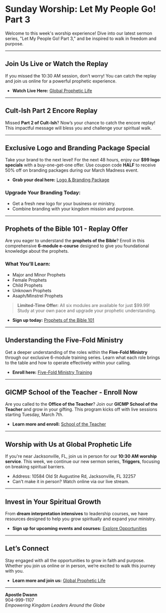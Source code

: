 # Sunday Worship: Let My People Go! Part 3

Welcome to this week's worship experience! Dive into our latest sermon series, "Let My People Go! Part 3," and be inspired to walk in freedom and purpose.

---

## Join Us Live or Watch the Replay

If you missed the 10:30 AM session, don’t worry! You can catch the replay and join us online for a powerful prophetic experience.

- **Watch Live Here:** [Global Prophetic Life](https://bit.ly/LEadPages)

---

## Cult-Ish Part 2 Encore Replay

Missed **Part 2 of Cult-Ish**? Now’s your chance to catch the encore replay! This impactful message will bless you and challenge your spiritual walk.

---

## Exclusive Logo and Branding Package Special

Take your brand to the next level! For the next 48 hours, enjoy our **$99 logo specials** with a buy-one-get-one offer. Use coupon code **HALF** to receive 50% off on branding packages during our March Madness event.

- **Grab your deal here:** [Logo & Branding Package](https://bit.ly/LEadPages)

### Upgrade Your Branding Today:
- Get a fresh new logo for your business or ministry.
- Combine branding with your kingdom mission and purpose.

---

## Prophets of the Bible 101 - Replay Offer

Are you eager to understand the **prophets of the Bible**? Enroll in this comprehensive **6-module e-course** designed to give you foundational knowledge about the prophets.

### What You’ll Learn:
- Major and Minor Prophets
- Female Prophets
- Child Prophets
- Unknown Prophets
- Asaph/Minstrel Prophets

> **Limited-Time Offer:** All six modules are available for just $99.99! Study at your own pace and upgrade your prophetic understanding.

- **Sign up today:** [Prophets of the Bible 101](https://bit.ly/LEadPages)

---

## Understanding the Five-Fold Ministry

Get a deeper understanding of the roles within the **Five-Fold Ministry** through our exclusive 6-module training series. Learn what each role brings to the table and how to operate effectively within your calling.

- **Enroll here:** [Five-Fold Ministry Training](https://bit.ly/LEadPages)

---

## GICMP School of the Teacher - Enroll Now

Are you called to the **Office of the Teacher**? Join our **GICMP School of the Teacher** and grow in your gifting. This program kicks off with live sessions starting Tuesday, March 7th.

- **Learn more and enroll:** [School of the Teacher](https://bit.ly/LEadPages)

---

## Worship with Us at Global Prophetic Life

If you're near Jacksonville, FL, join us in person for our **10:30 AM worship service**. This week, we continue our new sermon series, **Triggers**, focusing on breaking spiritual barriers.

- Address: 10584 Old St Augustine Rd, Jacksonville, FL 32257
- Can't make it in person? Watch online via our live stream.

---

## Invest in Your Spiritual Growth

From **dream interpretation intensives** to leadership courses, we have resources designed to help you grow spiritually and expand your ministry.

- **Sign up for upcoming events and courses:** [Explore Opportunities](https://bit.ly/LEadPages)

---

## Let’s Connect

Stay engaged with all the opportunities to grow in faith and purpose. Whether you join us online or in person, we’re excited to walk this journey with you.

- **Learn more and join us:** [Global Prophetic Life](https://bit.ly/LEadPages)

---

**Apostle Dwann**  
904-999-1107  
*Empowering Kingdom Leaders Around the Globe*
